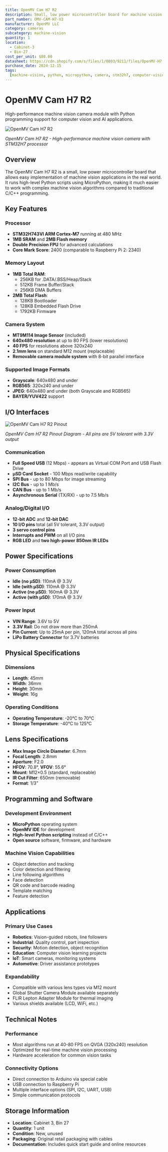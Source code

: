 ```yaml
---
title: OpenMV Cam H7 R2
description: Small, low power microcontroller board for machine vision applications with Python programming
part_number: OMV-CAM-H7-V2
manufacturer: OpenMV LLC
category: cameras
subcategory: machine-vision
quantity: 1
location:
  - Cabinet-3
  - Bin-27
cost_per_unit: $80.00
datasheet: https://cdn.shopify.com/s/files/1/0803/9211/files/OpenMV-H7.pdf
purchase_date: 2024-12-15
tags:
  [machine-vision, python, micropython, camera, stm32h7, computer-vision, ai]
---
```


# OpenMV Cam H7 R2

High-performance machine vision camera module with Python programming support for computer vision and AI applications.

![OpenMV Cam H7 R2](../attachments/openmv-cam-h7-r2-product.jpg)

_OpenMV Cam H7 R2 - High-performance machine vision camera with STM32H7 processor_

## Overview

The OpenMV Cam H7 R2 is a small, low power microcontroller board that allows easy implementation of machine vision applications in the real world. It runs high-level Python scripts using MicroPython, making it much easier to work with complex machine vision algorithms compared to traditional C/C++ programming.

## Key Features

### Processor

- **STM32H743VI ARM Cortex-M7** running at 480 MHz
- **1MB SRAM** and **2MB Flash memory**
- **Double Precision FPU** for advanced calculations
- **Core Mark Score**: 2400 (comparable to Raspberry Pi 2: 2340)

### Memory Layout

- **1MB Total RAM**:
  - 256KB for .DATA/.BSS/Heap/Stack
  - 512KB Frame Buffer/Stack
  - 256KB DMA Buffers
- **2MB Total Flash**:
  - 128KB Bootloader
  - 128KB Embedded Flash Drive
  - 1792KB Firmware

### Camera System

- **MT9M114 Image Sensor** (included)
- **640x480 resolution** at up to 80 FPS (lower resolutions)
- **40 FPS** for resolutions above 320x240
- **2.1mm lens** on standard M12 mount (replaceable)
- **Removable camera module system** with 8-bit parallel interface

### Supported Image Formats

- **Grayscale**: 640x480 and under
- **RGB565**: 320x240 and under
- **JPEG**: 640x480 and under (both Grayscale and RGB565)
- **BAYER/YUV422** support

## I/O Interfaces

![OpenMV Cam H7 R2 Pinout](../attachments/openmv-cam-h7-r2-pinout.png)

_OpenMV Cam H7 R2 Pinout Diagram - All pins are 5V tolerant with 3.3V output_

### Communication

- **Full Speed USB** (12 Mbps) - appears as Virtual COM Port and USB Flash Drive
- **μSD Card Socket** - 100 Mbps read/write capability
- **SPI Bus** - up to 80 Mbps for image streaming
- **I2C Bus** - up to 1 Mb/s
- **CAN Bus** - up to 1 Mb/s
- **Asynchronous Serial** (TX/RX) - up to 7.5 Mb/s

### Analog/Digital I/O

- **12-bit ADC** and **12-bit DAC**
- **10 I/O pins** total (all 5V tolerant, 3.3V output)
- **3 servo control pins**
- **Interrupts and PWM** on all I/O pins
- **RGB LED** and **two high-power 850nm IR LEDs**

## Power Specifications

### Power Consumption

- **Idle (no μSD)**: 110mA @ 3.3V
- **Idle (with μSD)**: 110mA @ 3.3V
- **Active (no μSD)**: 160mA @ 3.3V
- **Active (with μSD)**: 170mA @ 3.3V

### Power Input

- **VIN Range**: 3.6V to 5V
- **3.3V Rail**: Do not draw more than 250mA
- **Pin Current**: Up to 25mA per pin, 120mA total across all pins
- **LiPo Battery Connector** for 3.7V batteries

## Physical Specifications

### Dimensions

- **Length**: 45mm
- **Width**: 36mm
- **Height**: 30mm
- **Weight**: 16g

### Operating Conditions

- **Operating Temperature**: -20°C to 70°C
- **Storage Temperature**: -40°C to 125°C

## Lens Specifications

- **Max Image Circle Diameter**: 6.7mm
- **Focal Length**: 2.8mm
- **Aperture**: F2.0
- **HFOV**: 70.8°, **VFOV**: 55.6°
- **Mount**: M12×0.5 (standard, replaceable)
- **IR Cut Filter**: 650nm (removable)
- **Format**: 1/3"

## Programming and Software

### Development Environment

- **MicroPython** operating system
- **OpenMV IDE** for development
- **High-level Python scripting** instead of C/C++
- **Open source** software, firmware, and hardware

### Machine Vision Capabilities

- Object detection and tracking
- Color detection and filtering
- Line following algorithms
- Face detection
- QR code and barcode reading
- Template matching
- Feature detection

## Applications

### Primary Use Cases

- **Robotics**: Vision-guided robots, line followers
- **Industrial**: Quality control, part inspection
- **Security**: Motion detection, object recognition
- **Education**: Computer vision learning projects
- **IoT**: Smart cameras, monitoring systems
- **Automotive**: Driver assistance prototypes

### Expandability

- Compatible with various lens types via M12 mount
- Global Shutter Camera Module available separately
- FLIR Lepton Adapter Module for thermal imaging
- Various shields available (LCD, WiFi, etc.)

## Technical Notes

### Performance

- Most algorithms run at 40-80 FPS on QVGA (320x240) resolution
- Optimized for real-time machine vision processing
- Hardware acceleration for common vision tasks

### Connectivity Options

- Direct connection to Arduino via special cable
- USB connection to Raspberry Pi
- Multiple interface options (SPI, I2C, UART, USB)
- Simple communication protocols

## Storage Information

- **Location**: Cabinet 3, Bin 27
- **Quantity**: 1 unit
- **Condition**: New, unused
- **Packaging**: Original retail packaging with cables
- **Documentation**: Includes quick start guide and online resources
